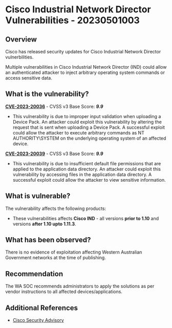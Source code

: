 # Cisco Industrial Network Director Vulnerabilities - 20230501003

## Overview

Cisco has released security updates for Cisco Industrial Network Director vulnerbilities.

Multiple vulnerabilities in Cisco Industrial Network Director (IND) could allow an authenticated attacker to inject arbitrary operating system commands or access sensitive data.

## What is the vulnerability?

[**CVE-2023-20036**](https://cve.mitre.org/cgi-bin/cvename.cgi?name=CVE-2023-20036) - CVSS v3 Base Score: ***9.9***

- This vulnerability is due to improper input validation when uploading a Device Pack. An attacker could exploit this vulnerability by altering the request that is sent when uploading a Device Pack. A successful exploit could allow the attacker to execute arbitrary commands as NT AUTHORITY\SYSTEM on the underlying operating system of an affected device.

[**CVE-2023-20039**](https://cve.mitre.org/cgi-bin/cvename.cgi?name=CVE-2023-20039) - CVSS v3 Base Score: ***9.9***

- This vulnerability is due to insufficient default file permissions that are applied to the application data directory. An attacker could exploit this vulnerability by accessing files in the application data directory. A successful exploit could allow the attacker to view sensitive information.

## What is vulnerable?

The vulnerability affects the following products:

- These vulnerabilities affects **Cisco IND** - all versions **prior to 1.10** and versions **after 1.10 upto 1.11.3**.

## What has been observed?

There is no evidence of exploitation affecting Western Australian Government networks at the time of publishing.

## Recommendation

The WA SOC recommends administrators to apply the solutions as per vendor instructions to all affected devices/applications.

## Additional References

- [Cisco Security Advisory](https://sec.cloudapps.cisco.com/security/center/content/CiscoSecurityAdvisory/cisco-sa-ind-CAeLFk6V#fs)
